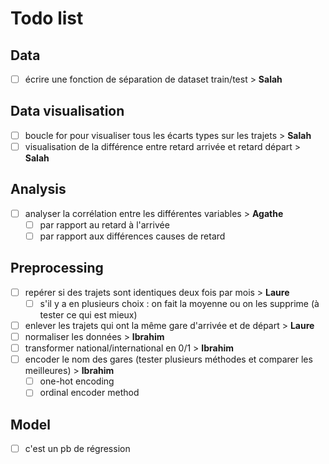 # Todo list

## Data

- [ ] écrire une fonction de séparation de dataset train/test > **Salah**

## Data visualisation

- [ ] boucle for pour visualiser tous les écarts types sur les trajets > **Salah**
- [ ] visualisation de la différence entre retard arrivée et retard départ > **Salah**

## Analysis

- [ ] analyser la corrélation entre les différentes variables > **Agathe**
  - [ ] par rapport au retard à l'arrivée
  - [ ] par rapport aux différences causes de retard

## Preprocessing

- [ ] repérer si des trajets sont identiques deux fois par mois > **Laure**
  - [ ] s'il y a en plusieurs choix : on fait la moyenne ou on les supprime (à tester ce qui est mieux)
- [ ] enlever les trajets qui ont la même gare d'arrivée et de départ > **Laure**
- [ ] normaliser les données > **Ibrahim**
- [ ] transformer national/international en 0/1 > **Ibrahim**
- [ ] encoder le nom des gares (tester plusieurs méthodes et comparer les meilleures) > **Ibrahim**
  - [ ] one-hot encoding
  - [ ] ordinal encoder method

## Model

- [ ] c'est un pb de régression